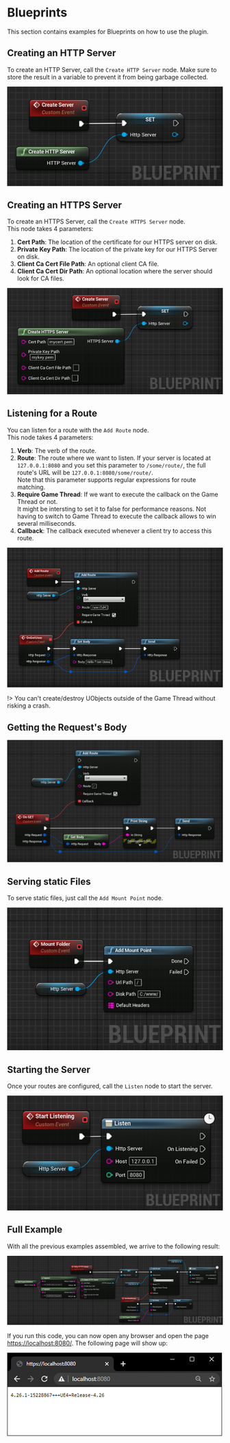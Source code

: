 # Blueprints
This section contains examples for Blueprints on how to use the plugin.

## Creating an HTTP Server
To create an HTTP Server, call the `Create HTTP Server` node. Make sure to
store the result in a variable to prevent it from 
being garbage collected.  


<div class="centered">

![Creates a new http server](_imgs/CreateHttpServer.png)

</div>

## Creating an HTTPS Server
To create an HTTPS Server, call the `Create HTTPS Server` node.  
This node takes 4 parameters:
1. **Cert Path**: The location of the certificate for our HTTPS server on disk.
2. **Private Key Path**: The location of the private key for our HTTPS Server on disk.
3. **Client Ca Cert File Path**: An optional client CA file.
4. **Client Ca Cert Dir Path**: An optional location where the server should look for CA files.  

<div class="centered">

![Creates a new https server](_imgs/CreateHttpsServer.png)

</div>

## Listening for a Route
You can listen for a route with the `Add Route` node.  
This node takes 4 parameters:
1. **Verb**: The verb of the route.
2. **Route**: The route where we want to listen. If your server is located at `127.0.0.1:8080` and you
set this parameter to `/some/route/`, the full route's URL will be `127.0.0.1:8080/some/route/`.  
Note that this parameter supports regular expressions for route matching.
3. **Require Game Thread**: If we want to execute the callback on the Game Thread or not.  
It might be intersting to set it to false for performance reasons. Not having to switch to Game
Thread to execute the callback allows to win several milliseconds.
4. **Callback**: The callback executed whenever a client try to access this route.


<div class="centered">

![Listen for a route](_imgs/AddRoute.png)

</div>

!> You can't create/destroy UObjects outside of the Game Thread without risking a crash.

## Getting the Request's Body

<div class="centered">

![Get Body](_imgs/GetBody.png)

</div>

## Serving static Files
To serve static files, just call the `Add Mount Point` node.  

<div class="centered">

![Serves static files](_imgs/MountFolder.png)

</div>

## Starting the Server
Once your routes are configured, call the `Listen` node to start the server.  

<div class="centered">

![Listen](_imgs/Listen.png)

</div>

## Full Example
With all the previous examples assembled, we arrive to the following result:  

<div class="centered">

![Full example](_imgs/FullExample.png)

</div>

If you run this code, you can now open any browser and open the page [https://localhost:8080/](https://localhost:8080/). The following page will show up:  

<div class="centered">

![Client example](_imgs/Browser.png)

</div>



